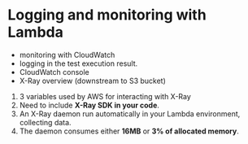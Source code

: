 # Logging and monitoring with Lambda
* monitoring with CloudWatch
* logging in the test execution result.
* CloudWatch console
* X-Ray overview (downstream to S3 bucket)
 1. 3 variables used by AWS for interacting with X-Ray
 2. Need to include **X-Ray SDK in your code**.
 3. An X-Ray daemon run automatically in your Lambda environment, collecting data.
 4. The daemon consumes either **16MB** or **3% of allocated memory**.
